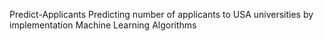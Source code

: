 Predict-Applicants
Predicting number of applicants to USA universities by implementation Machine Learning Algorithms
